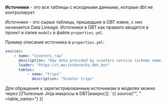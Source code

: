**Источники** - это все таблицы с исходными данными, которые dbt не контролирует.

Источники - это сырые таблицы, пришедшие в DBT извне, с них начинается Data Lineage.
Источники в DBT как правило вводятся в проект в папке `models` в файле `properties.yml`. 

Пример описания источника в `properties.yml`:
```yml
sources:
	- name: "scooters_raw"
	  description: "Raw data provided by scooters service (scheme name)"
	  loader: "https://t.me/inzhenerka_dbt_bot"
	  tables:
		  - name: "trips"
		    description: "Scooter trips"
```

Для обращения к зарегистрированным источникам в моделях можно через [[Полезные Jinja макросы в DBT|макрос]]: 
`{{ source("<name>", "<table_name>") }}

